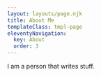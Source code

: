 ```yaml
---
layout: layouts/page.njk
title: About Me
templateClass: tmpl-page
eleventyNavigation:
  key: About
  order: 3
---
```


I am a person that writes stuff.

